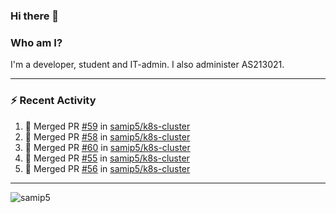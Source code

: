 ### Hi there 👋

### Who am I?
I'm a developer, student and IT-admin. I also administer AS213021.

---
### :zap: Recent Activity
<!--START_SECTION:activity-->
1. 🎉 Merged PR [#59](https://github.com/samip5/k8s-cluster/pull/59) in [samip5/k8s-cluster](https://github.com/samip5/k8s-cluster)
2. 🎉 Merged PR [#58](https://github.com/samip5/k8s-cluster/pull/58) in [samip5/k8s-cluster](https://github.com/samip5/k8s-cluster)
3. 🎉 Merged PR [#60](https://github.com/samip5/k8s-cluster/pull/60) in [samip5/k8s-cluster](https://github.com/samip5/k8s-cluster)
4. 🎉 Merged PR [#55](https://github.com/samip5/k8s-cluster/pull/55) in [samip5/k8s-cluster](https://github.com/samip5/k8s-cluster)
5. 🎉 Merged PR [#56](https://github.com/samip5/k8s-cluster/pull/56) in [samip5/k8s-cluster](https://github.com/samip5/k8s-cluster)
<!--END_SECTION:activity-->
---

<img align="center" src="https://github-readme-stats.vercel.app/api?username=samip5&show_icons=true" alt="samip5" />
